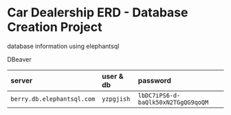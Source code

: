 
# Car Dealership ERD - Database Creation Project

database information using elephantsql



DBeaver

| server | user & db      | password                |
| :-------- | :------- | :------------------------- |
| `berry.db.elephantsql.com` | `yzpgjish` | `lbDC7iPS6-d-baQlk50xN2TGgQG9qoQM` |

